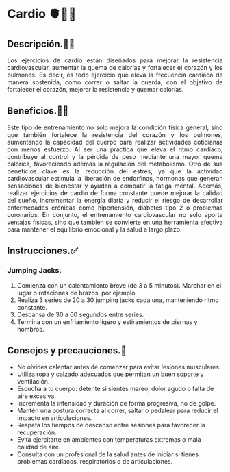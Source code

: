 # Cardio 🫀🏃‍♂️ 

## Descripción.🚵🏻 

<p align="justify">Los ejercicios de cardio están diseñados para mejorar la resistencia cardiovascular, aumentar la quema de calorías y fortalecer el corazón y los pulmones. Es decir, es todo ejercicio que eleva la frecuencia cardíaca de manera sostenida, como correr o saltar la cuerda, con el objetivo de fortalecer el corazón, mejorar la resistencia y quemar calorías.</p> 

## Beneficios.🤸🏻 
<p align="justify">Este tipo de entrenamiento no solo mejora la condición física general, sino que también fortalece la resistencia del corazón y los pulmones, aumentando la capacidad del cuerpo para realizar actividades cotidianas con menos esfuerzo. Al ser una práctica que eleva el ritmo cardíaco, contribuye al control y la pérdida de peso mediante una mayor quema calórica, favoreciendo además la regulación del metabolismo. Otro de sus beneficios clave es la reducción del estrés, ya que la actividad cardiovascular estimula la liberación de endorfinas, hormonas que generan sensaciones de bienestar y ayudan a combatir la fatiga mental. Además, realizar ejercicios de cardio de forma constante puede mejorar la calidad del sueño, incrementar la energía diaria y reducir el riesgo de desarrollar enfermedades crónicas como hipertensión, diabetes tipo 2 o problemas coronarios. En conjunto, el entrenamiento cardiovascular no solo aporta ventajas físicas, sino que también se convierte en una herramienta efectiva para mantener el equilibrio emocional y la salud a largo plazo.</p> 

## Instrucciones.✅ 
### Jumping Jacks. 
1. Comienza con un calentamiento breve (de 3 a 5 minutos). Marchar en el lugar o rotaciones de brazos, por ejemplo. 
2. Realiza 3 series de 20 a 30 jumping jacks cada una, manteniendo ritmo constante. 
3. Descansa de 30 a 60 segundos entre series. 
4. Termina con un enfriamiento ligero y estiramientos de piernas y hombros. 

## Consejos y precauciones.🚧 
- No olvides calentar antes de comenzar para evitar lesiones musculares. 
- Utiliza ropa y calzado adecuados que permitan un buen soporte y ventilación. 
- Escucha a tu cuerpo: detente si sientes mareo, dolor agudo o falta de aire excesiva. 
- Incrementa la intensidad y duración de forma progresiva, no de golpe. 
- Mantén una postura correcta al correr, saltar o pedalear para reducir el impacto en articulaciones. 
- Respeta los tiempos de descanso entre sesiones para favorecer la recuperación. 
- Evita ejercitarte en ambientes con temperaturas extremas o mala calidad de aire. 
- Consulta con un profesional de la salud antes de iniciar si tienes problemas cardíacos, respiratorios o de articulaciones.